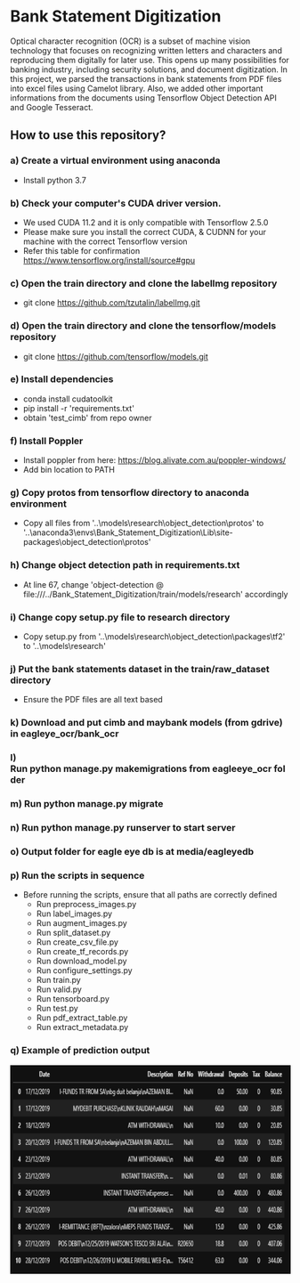 # Bank Statement Digitization
Optical character recognition (OCR) is a subset of machine vision technology that focuses on recognizing written letters and characters and reproducing them digitally for later use. This opens up many possibilities for banking industry, including security solutions, and document digitization. In this project, we parsed the transactions in bank statements from PDF files into excel files using Camelot library. Also, we added other important informations from the documents using Tensorflow Object Detection API and Google Tesseract.

## How to use this repository?
### <b>a) Create a virtual environment using anaconda</b>
  - Install python 3.7

### <b>b) Check your computer's CUDA driver version.</b>
  - We used CUDA 11.2 and it is only compatible with Tensorflow 2.5.0
  - Please make sure you install the correct CUDA, & CUDNN for your machine with the correct Tensorflow version
  - Refer this table for confirmation https://www.tensorflow.org/install/source#gpu
  
### <b>c) Open the train directory and clone the labelImg repository</b>
  - git clone https://github.com/tzutalin/labelImg.git
  
### <b>d) Open the train directory and clone the tensorflow/models repository</b>
  - git clone https://github.com/tensorflow/models.git
  
### <b>e) Install dependencies</b>
  - conda install cudatoolkit
  - pip install -r 'requirements.txt'
  - obtain 'test_cimb' from repo owner

### <b>f) Install Poppler</b>
  - Install poppler from here: https://blog.alivate.com.au/poppler-windows/
  - Add bin location to PATH

### <b>g) Copy protos from tensorflow directory to anaconda environment </b>
  - Copy all files from '..\models\research\object_detection\protos' to '..\anaconda3\envs\Bank_Statement_Digitization\Lib\site-packages\object_detection\protos'

### <b>h) Change object detection path in requirements.txt </b>
  - At line 67, change 'object-detection @ file:///../Bank_Statement_Digitization/train/models/research' accordingly

### <b>i) Change copy setup.py file to research directory </b>
  - Copy setup.py from '..\models\research\object_detection\packages\tf2' to '..\models\research'

### <b>j) Put the bank statements dataset in the train/raw_dataset directory</b>
  - Ensure the PDF files are all text based

### <b>k) Download and put cimb and maybank models (from gdrive) in eagleye_ocr/bank_ocr</b>

### <b>l) Run python manage.py makemigrations from eagleeye_ocr folder</b>

### <b>m) Run python manage.py migrate</b>

### <b>n) Run python manage.py runserver to start server</b>

### <b>o) Output folder for eagle eye db is at media/eagleyedb</b>

  
### <b>p) Run the scripts in sequence</b>
  
  - Before running the scripts, ensure that all paths are correctly defined
    - Run preprocess_images.py
    - Run label_images.py
    - Run augment_images.py
    - Run split_dataset.py
    - Run create_csv_file.py
    - Run create_tf_records.py
    - Run download_model.py
    - Run configure_settings.py
    - Run train.py
    - Run valid.py
    - Run tensorboard.py
    - Run test.py
    - Run pdf_extract_table.py
    - Run extract_metadata.py


### <b>q) Example of prediction output</b>

<img src="./references/output_cimb.PNG" width="750" height="375" align="center"/>
